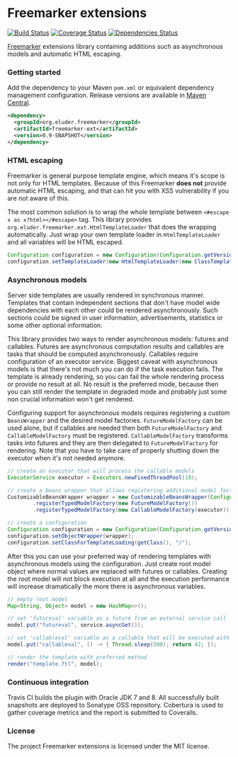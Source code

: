 Freemarker extensions
=====================

[![Build Status](https://img.shields.io/travis/trautonen/freemarker-ext.svg?style=flat-square)](https://travis-ci.org/trautonen/freemarker-ext)
[![Coverage Status](https://img.shields.io/coveralls/trautonen/freemarker-ext.svg?style=flat-square)](https://coveralls.io/github/trautonen/freemarker-ext)
[![Dependencies Status](https://img.shields.io/versioneye/d/trautonen/freemarker-ext.svg?style=flat-square)](https://www.versioneye.com/java/org.eluder.freemarker:freemarker-ext)

[Freemarker](http://freemarker.org/) extensions library containing additions such as asynchronous
models and automatic HTML escaping.


### Getting started

Add the dependency to your Maven `pom.xml` or equivalent dependency management configuration.
Release versions are available in [Maven Central](http://search.maven.org/).

```xml
<dependency>
  <groupId>org.eluder.freemarker</groupId>
  <artifactId>freemarker-ext</artifactId>
  <version>0.9-SNAPSHOT</version>
</dependency>
```


### HTML escaping

Freemarker is general purpose template engine, which means it's scope is not only for HTML
templates. Because of this Freemarker **does not** provide automatic HTML escaping, and that can
hit you with XSS vulnerability if you are not aware of this.

The most common solution is to wrap the whole template between `<#escape x as x?html></#escape>`
tag. This library provides `org.eluder.freemarker.ext.HtmlTemplateLoader` that does the wrapping
automatically. Just wrap your own template loader in `HtmlTemplateLoader` and all variables will
be HTML escaped.

```java
Configuration configuration = new Configuration(Configuration.getVersion());
configuration.setTemplateLoader(new HtmlTemplateLoader(new ClassTemplateLoader(getClass(), "/")));
```


### Asynchronous models

Server side templates are usually rendered in synchronous manner. Templates that contain
independent sections that don't have model wide dependencies with each other could be rendered
asynchronously. Such sections could be signed in user information, advertisements, statistics or
some other optional information.

This library provides two ways to render asynchronous models: futures and callables. Futures are
asynchronous computation results and callables are tasks that should be computed asynchronously.
Callables require configuration of an executor service. Biggest caveat with asynchronous models is
that there's not much you can do if the task execution fails. The template is already rendering, so
you can fail the whole rendering process or provide no result at all. No result is the preferred
mode, because then you can still render the template in degraded mode and probably just some non
crucial information won't get rendered.

Configuring support for asynchronous models requires registering a custom `BeansWrapper` and the
desired model factories. `FutureModelFactory` can be used alone, but if callables are needed then
both `FutureModelFactory` and `CallableModelFactory` must be registered. `CallableModelFactory`
transforms tasks into futures and they are then delegated to `FutureModelFactory` for rendering.
Note that you have to take care of properly shutting down the executor when it's not needed
anymore.

```java
// create an executor that will process the callable models
ExecutorService executor = Executors.newFixedThreadPool(10);

// create a beans wrapper that allows registering additional model factories
CustomizableBeansWrapper wrapper = new CustomizableBeansWrapper(Configuration.getVersion())
        .registerTypedModelFactory(new FutureModelFactory())
        .registerTypedModelFactory(new CallableModelFactory(executor));

// create a configuration
Configuration configuration = new Configuration(Configuration.getVersion());
configuration.setObjectWrapper(wrapper);
configuration.setClassForTemplateLoading(getClass(), "/");
```

After this you can use your preferred way of rendering templates with asynchronous models using
the configuration. Just create root model object where normal values are replaced with futures or
callables. Creating the root model will not block execution at all and the execution performance
will increase dramatically the more there is asynchronous variables.

```java
// empty root model
Map<String, Object> model = new HashMap<>();

// set 'futureval' variable as a future from an external service call
model.put("futureval", service.asyncGet());

// set 'callableval' variable as a callable that will be executed with the configured executor
model.put("callableval", () -> { Thread.sleep(500); return 42; });

// render the template with preferred method
render("template.ftl", model);
```


### Continuous integration

Travis CI builds the plugin with Oracle JDK 7 and 8. All successfully built snapshots are deployed
to Sonatype OSS repository. Cobertura is used to gather coverage metrics and the report is
submitted to Coveralls.


### License

The project Freemarker extensions is licensed under the MIT license.
